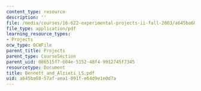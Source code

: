 ```yaml
---
content_type: resource
description: ''
file: /media/courses/16-622-experimental-projects-ii-fall-2003/a645ba6857afaea1091fe64d9e1e0d7a_Bennett_and_Alzieti_LS.pdf
file_type: application/pdf
learning_resource_types:
- Projects
ocw_type: OCWFile
parent_title: Projects
parent_type: CourseSection
parent_uid: 086515f7-604e-5152-48f4-9912745f7345
resourcetype: Document
title: Bennett_and_Alzieti_LS.pdf
uid: a645ba68-57af-aea1-091f-e64d9e1e0d7a
---
```

